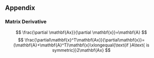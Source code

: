 








## Appendix

### Matrix Derivative

$$
\frac{\partial \mathbf{Ax}}{\partial \mathbf{x}}=\mathbf{A}
$$
$$
\frac{\partial\mathbf{x}^T\mathbf{Ax}}{\partial\mathbf{x}}=(\mathbf{A}+\mathbf{A}^T)\mathbf{x}\xlongequal{\text{if }A\text{ is symmetric}}2\mathbf{Ax}
$$

